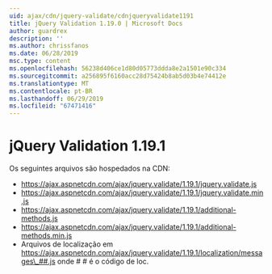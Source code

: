 ```yaml
---
uid: ajax/cdn/jquery-validate/cdnjqueryvalidate1191
title: jQuery Validation 1.19.0 | Microsoft Docs
author: guardrex
description: ''
ms.author: chrissfanos
ms.date: 06/28/2019
msc.type: content
ms.openlocfilehash: 56238d406ce1d80d05773ddda8e2a1501e90c334
ms.sourcegitcommit: a256895f6160acc28d75424b8ab5d03b4e74412e
ms.translationtype: MT
ms.contentlocale: pt-BR
ms.lasthandoff: 06/29/2019
ms.locfileid: "67471416"
---
```

# <a name="jquery-validation-1191"></a>jQuery Validation 1.19.1

Os seguintes arquivos são hospedados na CDN:

- https://ajax.aspnetcdn.com/ajax/jquery.validate/1.19.1/jquery.validate.js
- https://ajax.aspnetcdn.com/ajax/jquery.validate/1.19.1/jquery.validate.min.js
- https://ajax.aspnetcdn.com/ajax/jquery.validate/1.19.1/additional-methods.js
- https://ajax.aspnetcdn.com/ajax/jquery.validate/1.19.1/additional-methods.min.js
- Arquivos de localização em https://ajax.aspnetcdn.com/ajax/jquery.validate/1.19.1/localization/messages\_##.js onde # # é o código de loc.
